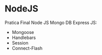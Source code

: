 # NodeJS
Pratica Final Node JS Mongo DB
Express JS:
- Mongoose
- Handlebars
- Session
- Connect-Flash
